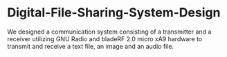 # Digital-File-Sharing-System-Design
We designed a communication system consisting of a transmitter and a receiver utilizing GNU Radio and bladeRF 2.0 micro xA9 hardware to transmit and receive a text file, an image and an audio file.
